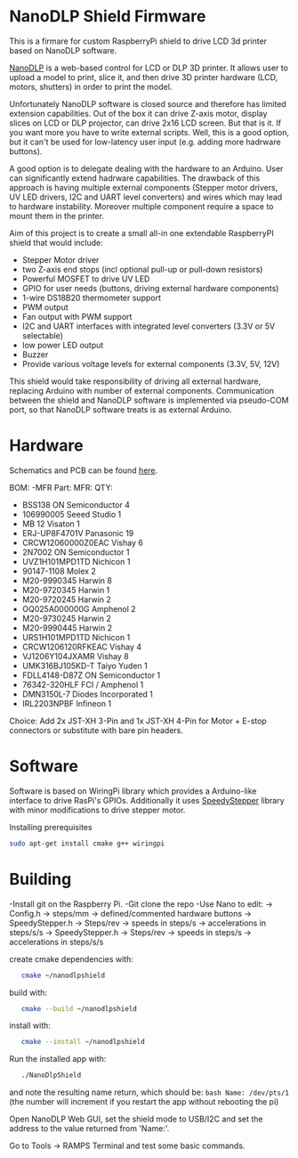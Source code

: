 # NanoDLP Shield Firmware

This is a firmare for custom RaspberryPi shield to drive LCD 3d printer based on NanoDLP software.

[NanoDLP](https://www.nanodlp.com/) is a web-based control for LCD or DLP 3D printer. It allows user to upload
a model to print, slice it, and then drive 3D printer hardware (LCD, motors, shutters) in order to print the model.

Unfortunately NanoDLP software is closed source and therefore has limited extension capabilities. Out of the box
it can drive Z-axis motor, display slices on LCD or DLP projector, can drive 2x16 LCD screen. But that is it. If
you want more you have to write external scripts. Well, this is a good option, but it can't be used for low-latency
user input (e.g. adding more hadrware buttons).

A good option is to delegate dealing with the hardware to an Arduino. User can significantly extend hadrware capabilities.
The drawback of this approach is having multiple external components (Stepper motor drivers, UV LED drivers, I2C and UART
level converters) and wires which may lead to hardware instability. Moreover multiple component require a space to mount
them in the printer.

Aim of this project is to create a small all-in one extendable RaspberryPI shield that would include:
- Stepper Motor driver
- two Z-axis end stops (incl optional pull-up or pull-down resistors)
- Powerful MOSFET to drive UV LED
- GPIO for user needs (buttons, driving external hardware components)
- 1-wire DS18B20 thermometer support
- PWM output
- Fan output with PWM support
- I2C and UART interfaces with integrated level converters (3.3V or 5V selectable)
- low power LED output
- Buzzer
- Provide various voltage levels for external components (3.3V, 5V, 12V)

This shield would take responsibility of driving all external hardware, replacing Arduino with number of external components.
Communication between the shield and NanoDLP software is implemented via pseudo-COM port, so that NanoDLP software treats is
as external Arduino.

# Hardware

Schematics and PCB can be found [here](https://easyeda.com/editor#id=1c84f9033af4487bb82d24a9e845125c|2ef221c521474696ba044a7bebf7602c).

BOM:
-MFR Part:            MFR:               QTY:
- BSS138	            ON Semiconductor	  4
- 106990005	          Seeed Studio	      1
- MB 12	              Visaton	            1
- ERJ-UP8F4701V	      Panasonic	          19
- CRCW12060000Z0EAC  	Vishay	            6
- 2N7002	            ON Semiconductor	  1
- UVZ1H101MPD1TD	    Nichicon	          1
- 90147-1108	        Molex	              2
- M20-9990345	        Harwin	            8
- M20-9720345	        Harwin	            1
- M20-9720245	        Harwin	            2
- OQ025A000000G	      Amphenol	          2
- M20-9730245	        Harwin	            2
- M20-9990445	        Harwin	            2
- URS1H101MPD1TD	    Nichicon	          1
- CRCW1206120RFKEAC	  Vishay	            4
- VJ1206Y104JXAMR	    Vishay	            8
- UMK316BJ105KD-T	    Taiyo Yuden	        1
- FDLL4148-D87Z	      ON Semiconductor	  1
- 76342-320HLF	      FCI / Amphenol	    1
- DMN3150L-7	        Diodes Incorporated	1
- IRL2203NPBF	        Infineon	          1

Choice: Add 2x JST-XH 3-Pin and 1x JST-XH 4-Pin for Motor + E-stop connectors or substitute with bare pin headers.

# Software

Software is based on WiringPi library which provides a Arduino-like interface to drive RasPi's GPIOs. Additionally it uses
[SpeedyStepper](https://github.com/Stan-Reifel/SpeedyStepper) library with minor modifications to drive stepper motor.

Installing prerequisites
```bash
sudo apt-get install cmake g++ wiringpi
```

# Building
-Install git on the Raspberry Pi.
-Git clone the repo
-Use Nano to edit:
    -> Config.h
        -> steps/mm
        -> defined/commented hardware buttons
    -> SpeedyStepper.h
        -> Steps/rev
        -> speeds in steps/s
        -> accelerations in steps/s/s
    -> SpeedyStepper.h
        -> Steps/rev
        -> speeds in steps/s
        -> accelerations in steps/s/s

 create cmake dependencies with:
 ```bash
    cmake ~/nanodlpshield
 ```   
 build with:
 ```bash
    cmake --build ~/nanodlpshield
 ```  
 install with:
 ```bash
    cmake --install ~/nanodlpshield
 ```    
 Run the installed app with:
 ```bash
    ./NanoDlpShield
 ```
 and note the resulting name return, which should be:
     ```bash
     Name: /dev/pts/1
     ```
    (the number will increment if you restart the app without rebooting the pi)

 Open NanoDLP Web GUI, set the shield mode to USB/I2C and set the address to the value returned from 'Name:'.

 Go to Tools -> RAMPS Terminal and test some basic commands.
